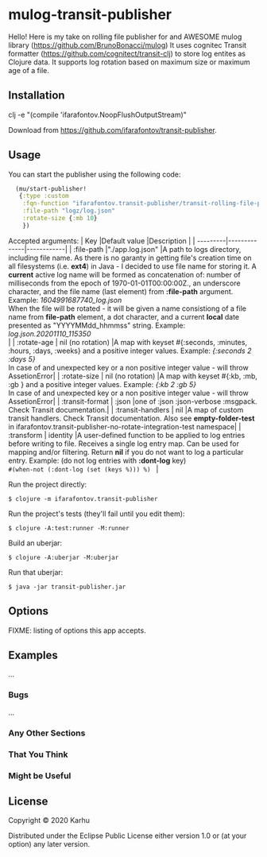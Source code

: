 # mulog-transit-publisher
Hello! Here is my take on rolling file publisher for and AWESOME mulog library (https://github.com/BrunoBonacci/mulog)
It uses cognitec Transit formatter (https://github.com/cognitect/transit-clj) to store log entites as Clojure data.
It supports log rotation based on maximum size or maximum age of a file.

## Installation

clj -e "(compile 'ifarafontov.NoopFlushOutputStream)"

Download from https://github.com/ifarafontov/transit-publisher.

## Usage

You can start the publisher using the following code:

```clojure
  (mu/start-publisher!
   {:type :custom
    :fqn-function "ifarafontov.transit-publisher/transit-rolling-file-publisher"
    :file-path "logz/log.json"
    :rotate-size {:mb 10}
    })

```
Accepted arguments:
| Key      |Default value |Description |
| ---------|--------------|------------|
| :file-path |"./app.log.json" |A path to logs directory, including file name. As there is no garanty in getting file's creation time on all filesystems (i.e. **ext4**) in Java - I decided to use file name for storing it. A **current** active log name will be formed as concatenation of: number of milliseconds from the epoch of 1970-01-01T00:00:00Z., an underscore character, and the file name (last element) from **:file-path** argument. Example: _1604991687740_log.json_ <br/> When the file will be rotated - it will be given a name consistiong of a file name from **file-path** element, a dot character, and a current **local** date presented as "YYYYMMdd_hhmmss" string. Example: _log.json.20201110_115350_ </br> |
| :rotate-age  | nil (no rotation)  |A map with keyset #{:seconds, :minutes, :hours, :days, :weeks} and a positive integer values. Example: _{:seconds 2 :days 5}_ </br> In case of and unexpected key or a non positive integer value - will throw AssetionError|
| :rotate-size  | nil (no rotation)  |A map with keyset #{:kb, :mb, :gb } and a positive integer values. Example: _{:kb 2 :gb 5}_ </br> In case of and unexpected key or a non positive integer value - will throw AssetionError|
| :transit-format  | :json  |one of :json :json-verbose :msgpack. Check Transit documentation.|
| :transit-handlers  | nil |A map of custom transit handlers. Check Transit documentation. Also see **empty-folder-test** in ifarafontov.transit-publisher-no-rotate-integration-test namespace|
| :transform | identity |A user-defined function to be applied to log entries before writing to file. Receives a single log entry map. Can be used for mapping  and/or filtering. Return **nil** if you do not want to log a particular entry. Example: (do not log entries with **:dont-log** key) </br>``` #(when-not (:dont-log (set (keys %))) %)  ``` |

Run the project directly:

    $ clojure -m ifarafontov.transit-publisher

Run the project's tests (they'll fail until you edit them):

    $ clojure -A:test:runner -M:runner

Build an uberjar:

    $ clojure -A:uberjar -M:uberjar

Run that uberjar:

    $ java -jar transit-publisher.jar

## Options

FIXME: listing of options this app accepts.

## Examples

...

### Bugs

...

### Any Other Sections
### That You Think
### Might be Useful

## License

Copyright © 2020 Karhu

Distributed under the Eclipse Public License either version 1.0 or (at
your option) any later version.
